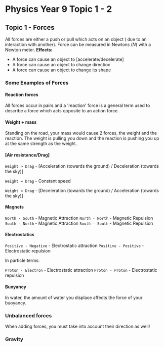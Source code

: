 # Physics Year 9 Topic 1 - 2

## Topic 1 - Forces

All forces are either a push or pull which acts on an object ( due to an interaction with another). Force can be measured in Newtons ($N$) with a Newton meter. **Effects:**

- A force can cause an object to [accelerate/decelerate]
- A force can cause an object to change direction
- A force can cause an object to change its shape

### Some Examples of Forces

#### Reaction forces

All forces occur in pairs and a 'reaction' force is a general term used to describe a force which acts opposite to an action force. 

#### Weight + mass

Standing on the road, your mass would cause 2 forces, the weight and the reaction. The weight is pulling you down and the reaction is pushing you up at the same strength as the weight.

#### [Air resistance/Drag]

```Weight > Drag``` - [Acceleration (towards the ground) / Deceleration (towards the sky)]

```Weight = Drag``` - Constant speed

```Weight < Drag``` - [Deceleration (towards the ground) / Acceleration (towards the sky)]

#### Magnets

``` North - South ``` - Magnetic Attraction
``` North - North ``` - Magnetic Repulsion
``` South - North ``` - Magnetic Attraction
``` South - South ``` - Magnetic Repulsion

#### Electrostatics

``` Positive - Negative ``` - Electrostatic attraction
``` Positive - Positive ``` - Electrostatic repulsion

In particle terms:

``` Proton - Electron ``` - Electrostatic attraction
``` Proton - Proton ``` - Electrostatic repulsion

#### Buoyancy

In water, the amount of water you displace affects the force of your buoyancy.

### Unbalanced forces

When adding forces, you must take into account their direction as well!

### Gravity


  
